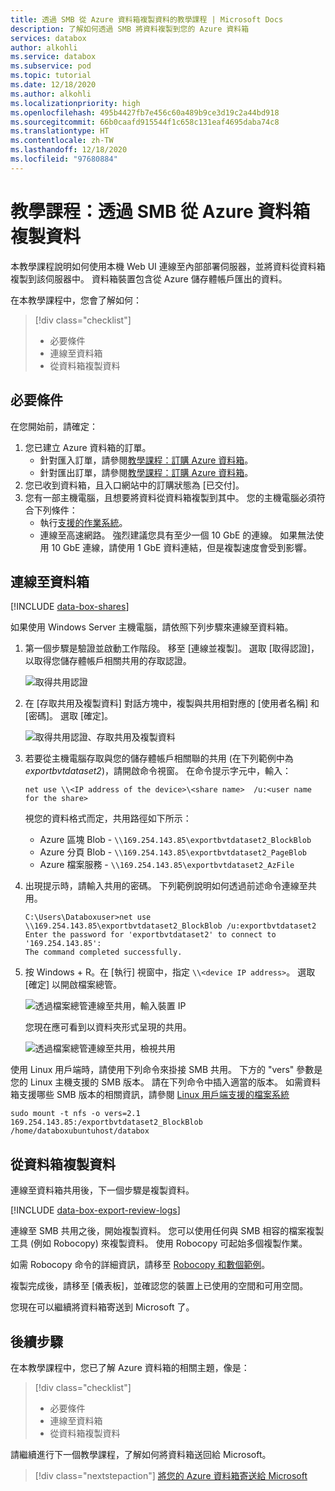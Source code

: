 ```yaml
---
title: 透過 SMB 從 Azure 資料箱複製資料的教學課程 | Microsoft Docs
description: 了解如何透過 SMB 將資料複製到您的 Azure 資料箱
services: databox
author: alkohli
ms.service: databox
ms.subservice: pod
ms.topic: tutorial
ms.date: 12/18/2020
ms.author: alkohli
ms.localizationpriority: high
ms.openlocfilehash: 495b4427fb7e456c60a489b9ce3d19c2a44bd918
ms.sourcegitcommit: 66b0caafd915544f1c658c131eaf4695daba74c8
ms.translationtype: HT
ms.contentlocale: zh-TW
ms.lasthandoff: 12/18/2020
ms.locfileid: "97680884"
---
```

# <a name="tutorial-copy-data-from-azure-data-box-via-smb"></a>教學課程：透過 SMB 從 Azure 資料箱複製資料

本教學課程說明如何使用本機 Web UI 連線至內部部署伺服器，並將資料從資料箱複製到該伺服器中。 資料箱裝置包含從 Azure 儲存體帳戶匯出的資料。

在本教學課程中，您會了解如何：

> [!div class="checklist"]
>
> * 必要條件
> * 連線至資料箱
> * 從資料箱複製資料

## <a name="prerequisites"></a>必要條件

在您開始前，請確定：

1. 您已建立 Azure 資料箱的訂單。
    - 針對匯入訂單，請參閱[教學課程：訂購 Azure 資料箱](data-box-deploy-ordered.md)。
    - 針對匯出訂單，請參閱[教學課程：訂購 Azure 資料箱](data-box-deploy-export-ordered.md)。
2. 您已收到資料箱，且入口網站中的訂購狀態為 [已交付]。
3. 您有一部主機電腦，且想要將資料從資料箱複製到其中。 您的主機電腦必須符合下列條件：
   * 執行[支援的作業系統](data-box-system-requirements.md)。
   * 連線至高速網路。 強烈建議您具有至少一個 10 GbE 的連線。 如果無法使用 10 GbE 連線，請使用 1 GbE 資料連結，但是複製速度會受到影響。

## <a name="connect-to-data-box"></a>連線至資料箱

[!INCLUDE [data-box-shares](../../includes/data-box-shares.md)]

如果使用 Windows Server 主機電腦，請依照下列步驟來連線至資料箱。

1. 第一個步驟是驗證並啟動工作階段。 移至 [連線並複製]。 選取 [取得認證]，以取得您儲存體帳戶相關共用的存取認證。 

    ![取得共用認證](media/data-box-deploy-export-copy-data/get-share-credentials-1.png)

2. 在 [存取共用及複製資料] 對話方塊中，複製與共用相對應的 [使用者名稱] 和 [密碼]。 選取 [確定]。
    
    ![取得共用認證、存取共用及複製資料](media/data-box-deploy-export-copy-data/get-share-credentials-2.png)

3. 若要從主機電腦存取與您的儲存體帳戶相關聯的共用 (在下列範例中為 *exportbvtdataset2*)，請開啟命令視窗。 在命令提示字元中，輸入：

    `net use \\<IP address of the device>\<share name>  /u:<user name for the share>`

    視您的資料格式而定，共用路徑如下所示：
    - Azure 區塊 Blob - `\\169.254.143.85\exportbvtdataset2_BlockBlob`
    - Azure 分頁 Blob - `\\169.254.143.85\exportbvtdataset2_PageBlob`
    - Azure 檔案服務 - `\\169.254.143.85\exportbvtdataset2_AzFile`

4. 出現提示時，請輸入共用的密碼。 下列範例說明如何透過前述命令連線至共用。

    ```
    C:\Users\Databoxuser>net use \\169.254.143.85\exportbvtdataset2_BlockBlob /u:exportbvtdataset2
    Enter the password for 'exportbvtdataset2' to connect to '169.254.143.85':
    The command completed successfully.
    ```

5. 按 Windows + R。在 [執行] 視窗中，指定 `\\<device IP address>`。 選取 [確定] 以開啟檔案總管。
    
    ![透過檔案總管連線至共用，輸入裝置 IP](media/data-box-deploy-export-copy-data/connect-shares-file-explorer-1.png)

    您現在應可看到以資料夾形式呈現的共用。
    
    ![透過檔案總管連線至共用，檢視共用](media/data-box-deploy-export-copy-data/connect-shares-file-explorer-2.png)

    
使用 Linux 用戶端時，請使用下列命令來掛接 SMB 共用。 下方的 "vers" 參數是您的 Linux 主機支援的 SMB 版本。 請在下列命令中插入適當的版本。 如需資料箱支援哪些 SMB 版本的相關資訊，請參閱 [Linux 用戶端支援的檔案系統](./data-box-system-requirements.md#supported-file-transfer-protocols-for-clients) 

```console
sudo mount -t nfs -o vers=2.1 169.254.143.85:/exportbvtdataset2_BlockBlob /home/databoxubuntuhost/databox
```

## <a name="copy-data-from-data-box"></a>從資料箱複製資料

連線至資料箱共用後，下一個步驟是複製資料。

[!INCLUDE [data-box-export-review-logs](../../includes/data-box-export-review-logs.md)]


 連線至 SMB 共用之後，開始複製資料。 您可以使用任何與 SMB 相容的檔案複製工具 (例如 Robocopy) 來複製資料。 使用 Robocopy 可起始多個複製作業。 


如需 Robocopy 命令的詳細資訊，請移至 [Robocopy 和數個範例](https://social.technet.microsoft.com/wiki/contents/articles/1073.robocopy-and-a-few-examples.aspx)。

複製完成後，請移至 [儀表板]，並確認您的裝置上已使用的空間和可用空間。

您現在可以繼續將資料箱寄送到 Microsoft 了。


## <a name="next-steps"></a>後續步驟

在本教學課程中，您已了解 Azure 資料箱的相關主題，像是：

> [!div class="checklist"]
>
> * 必要條件
> * 連線至資料箱
> * 從資料箱複製資料

請繼續進行下一個教學課程，了解如何將資料箱送回給 Microsoft。

> [!div class="nextstepaction"]
> [將您的 Azure 資料箱寄送給 Microsoft](./data-box-deploy-export-picked-up.md)